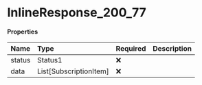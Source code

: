 # InlineResponse_200_77

**Properties**

| Name   | Type                   | Required | Description |
| :----- | :--------------------- | :------- | :---------- |
| status | Status1                | ❌       |             |
| data   | List[SubscriptionItem] | ❌       |             |
